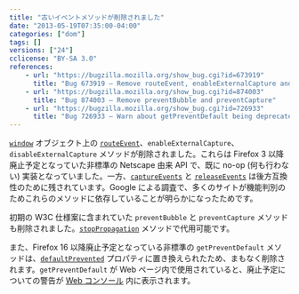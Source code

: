 ```yaml
---
title: "古いイベントメソッドが削除されました"
date: "2013-05-19T07:35:00-04:00"
categories: ["dom"]
tags: []
versions: ["24"]
cclicense: "BY-SA 3.0"
references:
    - url: "https://bugzilla.mozilla.org/show_bug.cgi?id=673919"
      title: "Bug 673919 – Remove routeEvent, enableExternalCapture and disableExternalCapture"
    - url: "https://bugzilla.mozilla.org/show_bug.cgi?id=874003"
      title: "Bug 874003 – Remove preventBubble and preventCapture"
    - url: "https://bugzilla.mozilla.org/show_bug.cgi?id=726933"
      title: "Bug 726933 – Warn about getPreventDefault being deprecated"
---
```

[`window`](https://developer.mozilla.org/ja/docs/Web/API/window) オブジェクト上の [`routeEvent`](https://developer.mozilla.org/ja/docs/Web/API/window.routeEvent)、`enableExternalCapture`、`disableExternalCapture` メソッドが削除されました。これらは Firefox 3 以降廃止予定となっていた非標準の Netscape 由来 API で、既に no-op (何も行わない) 実装となっていました。一方、[`captureEvents`](https://developer.mozilla.org/ja/docs/Web/API/window.captureEvents) と [`releaseEvents`](https://developer.mozilla.org/ja/docs/Web/API/window.releaseEvents) は後方互換性のために残されています。Google による調査で、多くのサイトが機能判別のためこれらのメソッドに依存していることが明らかになったためです。

初期の W3C 仕様案に含まれていた `preventBubble` と `preventCapture` メソッドも削除されました。[`stopPropagation`](https://developer.mozilla.org/ja/docs/Web/API/event.stopPropagation) メソッドで代用可能です。

また、Firefox 16 以降廃止予定となっている非標準の `getPreventDefault` メソッドは、[`defaultPrevented`](https://developer.mozilla.org/ja/docs/Web/API/event.defaultPrevented) プロパティに置き換えられたため、まもなく削除されます。`getPreventDefault` が Web ページ内で使用されていると、廃止予定についての警告が [Web コンソール](https://developer.mozilla.org/ja/docs/Tools/Web_Console) 内に表示されます。
